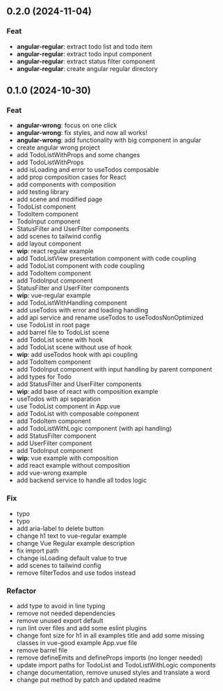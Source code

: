 ## 0.2.0 (2024-11-04)

### Feat

- **angular-regular**: extract todo list and todo item
- **angular-regular**: extract todo input component
- **angular-regular**: extract status filter component
- **angular-regular**: create angular regular directory

## 0.1.0 (2024-10-30)

### Feat

- **angular-wrong**: focus on one click
- **angular-wrong**: fix styles, and now all works!
- **angular-wrong**: add functionality with big component in angular
- create angular wrong project
- add TodoListWithProps and some changes
- add TodoListWithProps
- add isLoading and error to useTodos composable
- add prop composition cases for React
- add components with composition
- add testing library
- add scene and modified page
- TodoList component
- TodoItem component
- TodoInput component
- StatusFilter and UserFilter components
- add scenes to tailwind config
- add layout component
- **wip**: react regular example
- add TodoListView presentation component with code coupling
- add TodoList component with code coupling
- add TodoItem component
- add TodoInput component
- StatusFilter and UserFilter components
- **wip**: vue-regular example
- add TodoListWithHandling component
- add useTodos with error and loading handling
- add api service and rename useTodos to useTodosNonOptimized
- use TodoList in root page
- add barrel file to TodoList scene
- add TodoList scene with hook
- add TodoList scene without use of hook
- **wip**: add useTodos hook with api coupling
- add TodoItem component
- add TodoInput component with input handling by parent component
- add types for Todo
- add StatusFilter and UserFilter components
- **wip**: add base of react with composition example
- useTodos with api separation
- use TodoList component in App.vue
- add TodoList with composable component
- add TodoItem component
- add TodoListWithLogic component (with api handling)
- add StatusFilter component
- add UserFilter component
- add TodoInput component
- **wip**: vue example with composition
- add react example without composition
- add vue-wrong example
- add backend service to handle all todos logic

### Fix

- typo
- typo
- add aria-label to delete button
- change h1 text to vue-regular example
- change Vue Regular example description
- fix import path
- change isLoading default value to true
- add scenes to tailwind config
- remove filterTodos and use todos instead

### Refactor

- add type to avoid in line typing
- remove not needed dependencies
- remove unused export default
- run lint over files and add some eslint plugins
- change font size for h1 in all examples title and add some missing classes in vue-good example App.vue file
- remove barrel file
- remove defineEmits and defineProps imports (no longer needed)
- update import paths for TodoList and TodoListWithLogic components
- change documentation, remove unused styles and translate a word
- change put method by patch and updated readme
